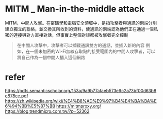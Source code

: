 # MITM _ Man-in-the-middle attack
MITM，中間人攻擊。在密碼學和電腦安全領域中，是指攻擊者與通訊的兩端分別建立獨立的聯絡，並交換其所收到的資料，使通訊的兩端認為他們正在通過一個私密的連接與對方直接對話，但事實上整個對談都被攻擊者完全控制
> 在中間人攻擊中，攻擊者可以攔截通訊雙方的通話，並插入新的內容
> 例如，在一個未加密的Wi-Fi無線存取點的接受範圍內的中間人攻擊者，可以將自己作為一個中間人插入這個網路

# refer
https://pdfs.semanticscholar.org/153a/9a9b77afaeb573e9c2a73bf00d63b8c878ee.pdf
https://zh.wikipedia.org/wiki/%E4%B8%AD%E9%97%B4%E4%BA%BA%E6%94%BB%E5%87%BB
https://mitmproxy.org/
https://blog.trendmicro.com.tw/?p=52362